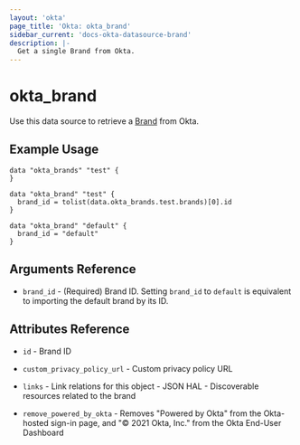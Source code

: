 ```yaml
---
layout: 'okta'
page_title: 'Okta: okta_brand'
sidebar_current: 'docs-okta-datasource-brand'
description: |-
  Get a single Brand from Okta.
---
```


# okta_brand

Use this data source to retrieve a [Brand](https://developer.okta.com/docs/reference/api/brands/#brand-object) from Okta.

## Example Usage

```hcl
data "okta_brands" "test" {
}

data "okta_brand" "test" {
  brand_id = tolist(data.okta_brands.test.brands)[0].id
}

data "okta_brand" "default" {
  brand_id = "default"
}
```

## Arguments Reference

- `brand_id` - (Required) Brand ID. Setting `brand_id` to `default` is equivalent to importing the default brand by its ID.

## Attributes Reference

- `id` - Brand ID

- `custom_privacy_policy_url` - Custom privacy policy URL

- `links` - Link relations for this object - JSON HAL - Discoverable resources related to the brand

- `remove_powered_by_okta` - Removes "Powered by Okta" from the Okta-hosted sign-in page, and "© 2021 Okta, Inc." from the Okta End-User Dashboard
